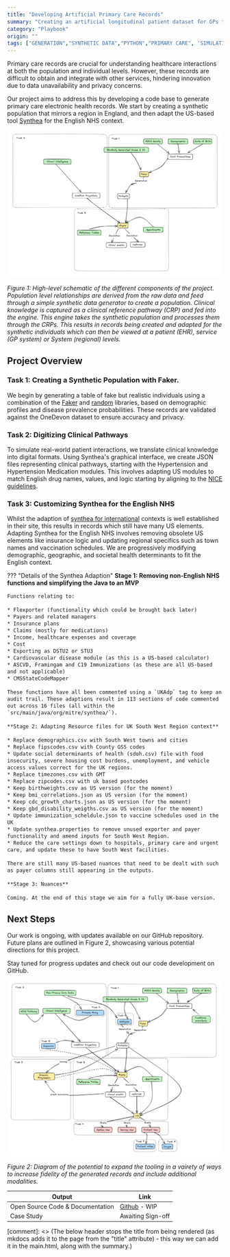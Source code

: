 ```yaml
---
title: "Developing Artificial Primary Care Records"
summary: "Creating an artificial longitudinal patient dataset for GPs to trial new technologies in an artificial GP environment."
category: "Playbook"
origin: ""
tags: ["GENERATION","SYNTHETIC DATA","PYTHON","PRIMARY CARE", 'SIMULATION']
---
```


Primary care records are crucial for understanding healthcare interactions at both the population and individual levels. However, these records are difficult to obtain and integrate with other services, hindering innovation due to data unavailability and privacy concerns.

Our project aims to address this by developing a code base to generate primary care electronic health records. We start by creating a synthetic population that mirrors a region in England, and then adapt the US-based tool [Synthea](https://github.com/synthetichealth/synthea) for the English NHS context.

![](../images/swpc_simple.png)

*Figure 1: High-level schematic of the different components of the project. Population level relationships are derived from the raw data and feed through a simple synthetic data generator to create a population. Clinical knowledge is captured as a clinical reference pathway (CRP) and fed into the engine. This engine takes the synthetic population and processes them through the CRPs. This results in records being created and adapted for the synthetic individuals which can then be viewed at a patient (EHR), service (GP system) or System (regional) levels.*


## Project Overview 

### Task 1: Creating a Synthetic Population with Faker.

We begin by generating a table of fake but realistic individuals using a combination of the [Faker](https://faker.readthedocs.io/en/master/) and [random](https://python.readthedocs.io/en/latest/library/random.html#module-random) libraries, based on demographic profiles and disease prevalence probabilities. These records are validated against the OneDevon dataset to ensure accuracy and privacy.

### Task 2: Digitizing Clinical Pathways 

To simulate real-world patient interactions, we translate clinical knowledge into digital formats. Using Synthea's graphical interface, we create JSON files representing clinical pathways, starting with the Hypertension and Hypertension Medication modules. This involves adapting US modules to match English drug names, values, and logic starting by aligning to the [NICE guidelines](https://www.nice.org.uk/guidance/NG136).

### Task 3: Customizing Synthea for the English NHS 

Whilst the adaption of [synthea for international](https://github.com/synthetichealth/synthea-international) contexts is well established in their site, this results in records which still have many US elements. Adapting Synthea for the English NHS involves removing obsolete US elements like insurance logic and updating regional specifics such as town names and vaccination schedules. We are progressively modifying demographic, geographic, and societal health determinants to fit the English context.

??? "Details of the Synthea Adaption"
    **Stage 1: Removing non-English NHS functions and simplifying the Java to an MVP**
   
    Functions relating to:

    * Flexporter (functionality which could be brought back later)
    * Payers and related managers
    * Insurance plans
    * Claims (mostly for medications)
    * Income, healthcare expenses and coverage
    * Cost
    * Exporting as DSTU2 or STU3
    * Cardiovascular disease module (as this is a US-based calculator)
    * ASCVD, Framingam and C19 Immunizations (as these are all US-based and not applicable)
    * CMSStateCodeMapper

    These functions have all been commented using a `UKAdp` tag to keep an audit trail. These adaptions result in 113 sections of code commented out across 16 files (all within the `src/main/java/org/mitre/synthea/`).

    **Stage 2: Adapting Resource files for UK South West Region context**

    * Replace demographics.csv with South West towns and cities
    * Replace fipscodes.csv with County GSS codes
    * Update social determinants of health (sdoh.csv) file with food insecurity, severe housing cost burdens, unemployment, and vehicle access values correct for the UK regions.
    * Replace timezones.csv with GMT
    * Replace zipcodes.csv with uk based postcodes
    * Keep birthweights.csv as US version (for the moment)
    * Keep bmi_correlations.json as US version (for the moment)
    * Keep cdc_growth_charts.json as US version (for the moment)
    * Keep gbd_disability_weigths.csv as US version (for the moment)
    * Update immunization_scheldule.json to vaccine schedules used in the UK
    * Update synthea.properties to remove unused exporter and payer functionality and amend inputs for South West Region.
    * Reduce the care settings down to hospitals, primary care and urgent care, and update these to have South West facilities.

    There are still many US-based nuances that need to be dealt with such as payer columns still appearing in the outputs.
  
    **Stage 3: Nuances**

    Coming. At the end of this stage we aim for a fully UK-base version.

## Next Steps 
Our work is ongoing, with updates available on our GitHub repository. Future plans are outlined in Figure 2, showcasing various potential directions for this project.

Stay tuned for progress updates and check out our code development on GitHub.

![](../images/swpc_complex.png)

*Figure 2: Diagram of the potential to expand the tooling in a vairety of ways to increase fidelity of the generated records and include additional modalities.*

Output|Link
---|---
Open Source Code & Documentation|[Github](https://github.com/nhsengland/swpc_synthea) - WIP
Case Study| Awaiting Sign-off

[comment]: <> (The below header stops the title from being rendered (as mkdocs adds it to the page from the "title" attribute) - this way we can add it in the main.html, along with the summary.)
#